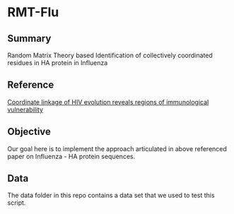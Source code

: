 
# RMT-Flu

## Summary
Random Matrix Theory based Identification of collectively coordinated residues in HA protein in Influenza

## Reference
[Coordinate linkage of HIV evolution reveals regions of immunological vulnerability]((https://pages.github.com/))

## Objective
Our goal here is to implement the approach articulated in above referenced paper on Influenza - HA protein sequences.

## Data
The data folder in this repo contains a data set that we used to test this script.
